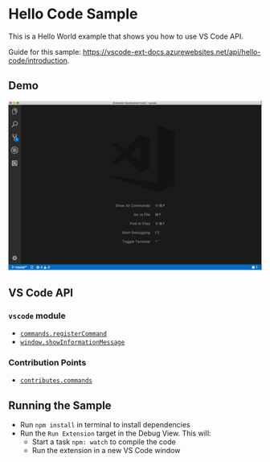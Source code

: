 # Hello Code Sample

This is a Hello World example that shows you how to use VS Code API.

Guide for this sample: https://vscode-ext-docs.azurewebsites.net/api/hello-code/introduction.

## Demo

![demo](demo.gif)

## VS Code API

### `vscode` module

- [`commands.registerCommand`](https://code.visualstudio.com/docs/extensionAPI/vscode-api#commands.registerCommand)
- [`window.showInformationMessage`](https://code.visualstudio.com/docs/extensionAPI/vscode-api#window.showInformationMessage)

### Contribution Points

- [`contributes.commands`](https://code.visualstudio.com/docs/extensionAPI/extension-points#_contributescommands)

## Running the Sample

- Run `npm install` in terminal to install dependencies
- Run the `Run Extension` target in the Debug View. This will:
	- Start a task `npm: watch` to compile the code
	- Run the extension in a new VS Code window
